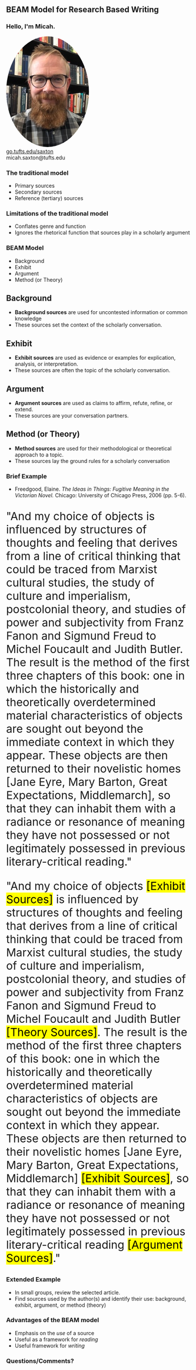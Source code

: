 ## BEAM Model for Research Based Writing


### Hello, I'm Micah.
<img src="./images/saxton_profile.jpg" height=300 style="border-radius: 50%">
<br>
<a href = "https://go.tufts.edu/saxton" target="_blank">go.tufts.edu/saxton</a> 
<br> 
micah.saxton@tufts.edu


### The traditional model
* Primary sources
* Secondary sources
* Reference (tertiary) sources


### Limitations of the traditional model
* Conflates genre and function
* Ignores the rhetorical function that sources play in a scholarly argument


### BEAM Model
* Background
* Exhibit
* Argument
* Method (or Theory)

## Background
* **Background sources** are used for uncontested information or common knowledge 
* These sources set the context of the scholarly conversation.

## Exhibit
* **Exhibit sources** are used as evidence or examples for explication, analysis, or interpretation.
* These sources are often the topic of the scholarly conversation.

## Argument
* **Argument sources** are used as claims to affirm, refute, refine, or extend.
* These sources are your conversation partners.

## Method (or Theory)
* **Method sources** are used for their methodological or theoretical approach to a topic.
* These sources lay the ground rules for a scholarly conversation


### Brief Example
* Freedgood, Elaine. *The Ideas in Things: Fugitive Meaning in the Victorian Novel.* Chicago: University of Chicago Press, 2006 (pp. 5-6).

<p style="font-size: 30px; text-align: left">"And my choice of objects is influenced by structures of thoughts and feeling that derives from a line of critical thinking that could be traced from Marxist cultural studies, the study of culture and imperialism, postcolonial theory, and studies of power and subjectivity from Franz Fanon and Sigmund Freud to Michel Foucault and Judith Butler. The result is the method of the first three chapters of this book: one in which the historically and theoretically overdetermined material characteristics of objects are sought out beyond the immediate context in which they appear. These objects are then returned to their novelistic homes [Jane Eyre, Mary Barton, Great Expectations, Middlemarch], so that they can inhabit them with a radiance or resonance of meaning they have not possessed or not legitimately possessed in previous literary-critical reading."</p>

<p style="font-size: 30px; text-align: left">"And my choice of objects <mark>[Exhibit Sources]</mark> is influenced by structures of thoughts and feeling that derives from a line of critical thinking that could be traced from Marxist cultural studies, the study of culture and imperialism, postcolonial theory, and studies of power and subjectivity from Franz Fanon and Sigmund Freud to Michel Foucault and Judith Butler <mark>[Theory Sources]</mark>. The result is the method of the first three chapters of this book: one in which the historically and theoretically overdetermined material characteristics of objects are sought out beyond the immediate context in which they appear. These objects are then returned to their novelistic homes [Jane Eyre, Mary Barton, Great Expectations, Middlemarch] <mark>[Exhibit Sources]</mark>, so that they can inhabit them with a radiance or resonance of meaning they have not possessed or not legitimately possessed in previous literary-critical reading <mark>[Argument Sources]</mark>."</p>

### Extended Example
* In small groups, review the selected article.
* Find sources used by the author(s) and identify their use: background, exhibit, argument, or method (theory)


### Advantages of the BEAM model
* Emphasis on the *use* of a source
* Useful as a framework for *reading*
* Useful framework for *writing*


### Questions/Comments?